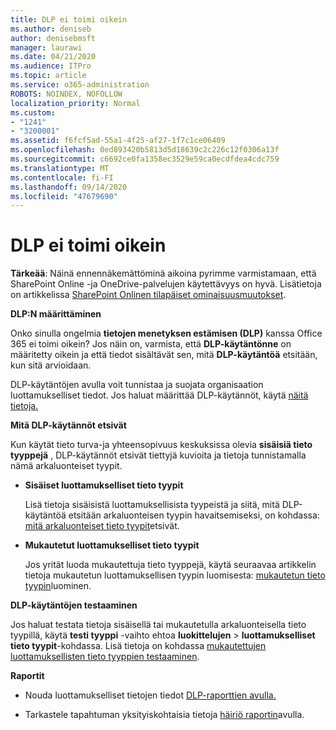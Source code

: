 ```yaml
---
title: DLP ei toimi oikein
ms.author: deniseb
author: denisebmsft
manager: laurawi
ms.date: 04/21/2020
ms.audience: ITPro
ms.topic: article
ms.service: o365-administration
ROBOTS: NOINDEX, NOFOLLOW
localization_priority: Normal
ms.custom:
- "1241"
- "3200001"
ms.assetid: f6fcf5ad-55a1-4f25-af27-1f7c1ce06409
ms.openlocfilehash: 0ed893420b5813d5d18639c2c226c12f0306a13f
ms.sourcegitcommit: c6692ce0fa1358ec3529e59ca0ecdfdea4cdc759
ms.translationtype: MT
ms.contentlocale: fi-FI
ms.lasthandoff: 09/14/2020
ms.locfileid: "47679690"
---
```

# <a name="dlp-not-working-as-expected"></a>DLP ei toimi oikein

**Tärkeää**: Näinä ennennäkemättöminä aikoina pyrimme varmistamaan, että SharePoint Online -ja OneDrive-palvelujen käytettävyys on hyvä. Lisätietoja on artikkelissa [SharePoint Onlinen tilapäiset ominaisuusmuutokset](https://aka.ms/ODSPAdjustments).

 **DLP:N määrittäminen**

Onko sinulla ongelmia **tietojen menetyksen estämisen (DLP)** kanssa Office 365 ei toimi oikein? Jos näin on, varmista, että **DLP-käytäntönne** on määritetty oikein ja että tiedot sisältävät sen, mitä **DLP-käytäntöä** etsitään, kun sitä arvioidaan.
  
DLP-käytäntöjen avulla voit tunnistaa ja suojata organisaation luottamukselliset tiedot. Jos haluat määrittää DLP-käytännöt, käytä [näitä tietoja.](https://docs.microsoft.com/office365/securitycompliance/prevent-data-loss#set-up-dlp)
  
 **Mitä DLP-käytännöt etsivät**
  
Kun käytät tieto turva-ja yhteensopivuus keskuksissa olevia **sisäisiä tieto tyyppejä** , DLP-käytännöt etsivät tiettyjä kuvioita ja tietoja tunnistamalla nämä arkaluonteiset tyypit.
  
- **Sisäiset luottamukselliset tieto tyypit**

    Lisä tietoja sisäisistä luottamuksellisista tyypeistä ja siitä, mitä DLP-käytäntöä etsitään arkaluonteisen tyypin havaitsemiseksi, on kohdassa: [mitä arkaluonteiset tieto tyypit](https://docs.microsoft.com/microsoft-365/compliance/sensitive-information-type-entity-definitions)etsivät.

- **Mukautetut luottamukselliset tieto tyypit**

    Jos yrität luoda mukautettuja tieto tyyppejä, käytä seuraavaa artikkelin tietoja mukautetun luottamuksellisen tyypin luomisesta: [mukautetun tieto tyypin](https://docs.microsoft.com/microsoft-365/compliance/create-a-custom-sensitive-information-type)luominen.

**DLP-käytäntöjen testaaminen**

Jos haluat testata tietoja sisäisellä tai mukautetulla arkaluonteisella tieto tyypillä, käytä **testi tyyppi** -vaihto ehtoa **luokittelujen**  >  **luottamukselliset tieto tyypit**-kohdassa. Lisä tietoja on kohdassa [mukautettujen luottamuksellisten tieto tyyppien testaaminen](https://docs.microsoft.com/microsoft-365/compliance/create-a-custom-sensitive-information-type#create-custom-sensitive-information-types-in-the-security--compliance-center).

 **Raportit**
  
- Nouda luottamukselliset tietojen tiedot [DLP-raporttien avulla.](https://docs.microsoft.com/microsoft-365/compliance/data-loss-prevention-policies#dlp-reports)

- Tarkastele tapahtuman yksityiskohtaisia tietoja [häiriö raportin](https://docs.microsoft.com/microsoft-365/compliance/data-loss-prevention-policies#incident-reports)avulla.

